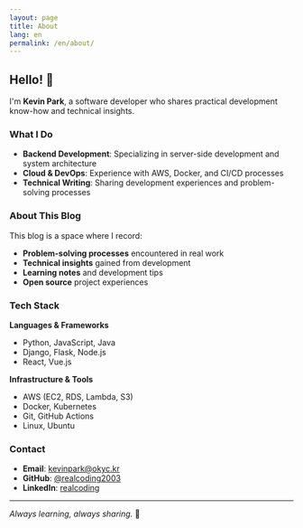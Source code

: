 ```yaml
---
layout: page
title: About
lang: en
permalink: /en/about/
---
```


## Hello! 👋

I'm **Kevin Park**, a software developer who shares practical development know-how and technical insights.

### What I Do

- **Backend Development**: Specializing in server-side development and system architecture
- **Cloud & DevOps**: Experience with AWS, Docker, and CI/CD processes
- **Technical Writing**: Sharing development experiences and problem-solving processes

### About This Blog

This blog is a space where I record:

- **Problem-solving processes** encountered in real work
- **Technical insights** gained from development
- **Learning notes** and development tips
- **Open source** project experiences

### Tech Stack

**Languages & Frameworks**
- Python, JavaScript, Java
- Django, Flask, Node.js
- React, Vue.js

**Infrastructure & Tools**
- AWS (EC2, RDS, Lambda, S3)
- Docker, Kubernetes
- Git, GitHub Actions
- Linux, Ubuntu

### Contact

- **Email**: kevinpark@okyc.kr
- **GitHub**: [@realcoding2003](https://github.com/realcoding2003)
- **LinkedIn**: [realcoding](https://linkedin.com/in/realcoding)

---

*Always learning, always sharing.* 🚀 